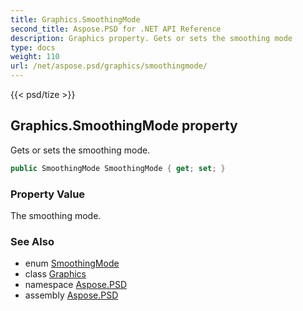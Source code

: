 ```yaml
---
title: Graphics.SmoothingMode
second_title: Aspose.PSD for .NET API Reference
description: Graphics property. Gets or sets the smoothing mode
type: docs
weight: 110
url: /net/aspose.psd/graphics/smoothingmode/
---
```

{{< psd/tize >}}
## Graphics.SmoothingMode property

Gets or sets the smoothing mode.

```csharp
public SmoothingMode SmoothingMode { get; set; }
```

### Property Value

The smoothing mode.

### See Also

* enum [SmoothingMode](../../smoothingmode/)
* class [Graphics](../)
* namespace [Aspose.PSD](../../../aspose.psd/)
* assembly [Aspose.PSD](../../../)


